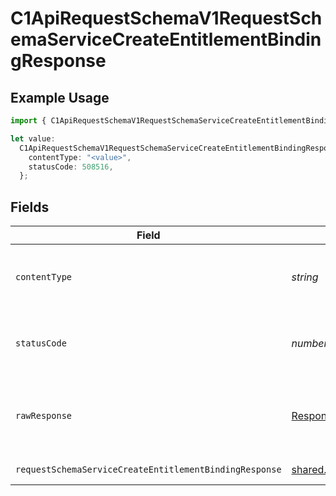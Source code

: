 # C1ApiRequestSchemaV1RequestSchemaServiceCreateEntitlementBindingResponse

## Example Usage

```typescript
import { C1ApiRequestSchemaV1RequestSchemaServiceCreateEntitlementBindingResponse } from "conductorone-sdk-typescript/sdk/models/operations";

let value:
  C1ApiRequestSchemaV1RequestSchemaServiceCreateEntitlementBindingResponse = {
    contentType: "<value>",
    statusCode: 508516,
  };
```

## Fields

| Field                                                                                                                                             | Type                                                                                                                                              | Required                                                                                                                                          | Description                                                                                                                                       |
| ------------------------------------------------------------------------------------------------------------------------------------------------- | ------------------------------------------------------------------------------------------------------------------------------------------------- | ------------------------------------------------------------------------------------------------------------------------------------------------- | ------------------------------------------------------------------------------------------------------------------------------------------------- |
| `contentType`                                                                                                                                     | *string*                                                                                                                                          | :heavy_check_mark:                                                                                                                                | HTTP response content type for this operation                                                                                                     |
| `statusCode`                                                                                                                                      | *number*                                                                                                                                          | :heavy_check_mark:                                                                                                                                | HTTP response status code for this operation                                                                                                      |
| `rawResponse`                                                                                                                                     | [Response](https://developer.mozilla.org/en-US/docs/Web/API/Response)                                                                             | :heavy_check_mark:                                                                                                                                | Raw HTTP response; suitable for custom response parsing                                                                                           |
| `requestSchemaServiceCreateEntitlementBindingResponse`                                                                                            | [shared.RequestSchemaServiceCreateEntitlementBindingResponse](../../../sdk/models/shared/requestschemaservicecreateentitlementbindingresponse.md) | :heavy_minus_sign:                                                                                                                                | Successful response                                                                                                                               |